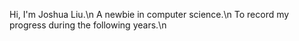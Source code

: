 Hi, I'm Joshua Liu.\n
A newbie in computer science.\n
To record my progress during the following years.\n
